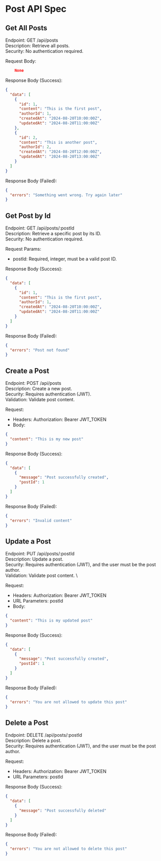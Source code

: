 # Post API Spec

## Get All Posts

Endpoint: GET /api/posts \
Description: Retrieve all posts. \
Security: No authentication required.

Request Body:

```json
    None
```

Response Body (Success):

```json
{
  "data": [
    {
      "id": 1,
      "content": "This is the first post",
      "authorId": 1,
      "createdAt": "2024-08-20T10:00:00Z",
      "updatedAt": "2024-08-20T11:00:00Z"
    },
    {
      "id": 2,
      "content": "This is another post",
      "authorId": 2,
      "createdAt": "2024-08-20T12:00:00Z",
      "updatedAt": "2024-08-20T13:00:00Z"
    }
  ]
}
```

Response Body (Failed):

```json
{
  "errors": "Something went wrong. Try again later"
}
```

## Get Post by Id

Endpoint: GET /api/posts/:postId \
Description: Retrieve a specific post by its ID.\
Security: No authentication required.

Request Params:

- postId: Required, integer, must be a valid post ID.

Response Body (Success):

```json
{
  "data": [
    {
      "id": 1,
      "content": "This is the first post",
      "authorId": 1,
      "createdAt": "2024-08-20T10:00:00Z",
      "updatedAt": "2024-08-20T11:00:00Z"
    }
  ]
}
```

Response Body (Failed):

```json
{
  "errors": "Post not found"
}
```

## Create a Post

Endpoint: POST /api/posts \
Description: Create a new post. \
Security: Requires authentication (JWT). \
Validation: Validate post content.

Request:

- Headers: Authorization: Bearer JWT_TOKEN
- Body:

```json
{
  "content": "This is my new post"
}
```

Response Body (Success):

```json
{
  "data": [
    {
      "message": "Post successfully created",
      "postId": 1
    }
  ]
}
```

Response Body (Failed):

```json
{
  "errors": "Invalid content"
}
```

## Update a Post

Endpoint: PUT /api/posts/:postId \
Description: Update a post. \
Security: Requires authentication (JWT), and the user must be the post author. \
Validation: Validate post content. \

Request:

- Headers: Authorization: Bearer JWT_TOKEN
- URL Parameters: postId
- Body:

```json
{
  "content": "This is my updated post"
}
```

Response Body (Success):

```json
{
  "data": [
    {
      "message": "Post successfully created",
      "postId": 1
    }
  ]
}
```

Response Body (Failed):

```json
{
  "errors": "You are not allowed to update this post"
}
```

## Delete a Post

Endpoint: DELETE /api/posts/:postId \
Description: Delete a post. \
Security: Requires authentication (JWT), and the user must be the post author.

Request:

- Headers: Authorization: Bearer JWT_TOKEN
- URL Parameters: postId

Response Body (Success):

```json
{
  "data": [
    {
      "message": "Post successfully deleted"
    }
  ]
}
```

Response Body (Failed):

```json
{
  "errors": "You are not allowed to delete this post"
}
```
